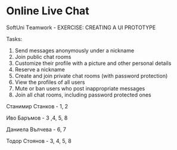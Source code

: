 # Оnline Live Chat 
SoftUni Тeamwork - EXERCISE: CREATING A UI PROTOTYPE

Tasks:
1. Send messages anonymously under a nickname
2. Join public chat rooms
3. Customize their profile with a picture and other personal details
4. Reserve a nickname
5. Create and join private chat rooms (with password protection)
6. View the profiles of all users
7. Mute or ban users who post inappropriate messages
8. Join all chat rooms, including password protected ones

Станимир Станков - 1, 2

Иво Баръмов	     - 3 ,4, 5, 8

Даниела Вълчева	 - 6, 7

Тодор Стоянов    - 3, 4, 5, 8
